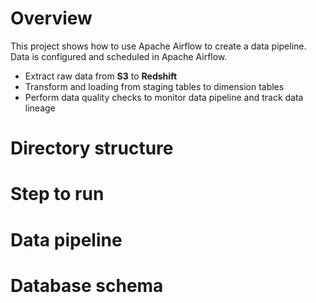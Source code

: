 # Overview
This project shows how to use Apache Airflow to create a data pipeline. Data is configured and scheduled in Apache Airflow.
- Extract raw data from **S3** to **Redshift**
- Transform and loading from staging tables to dimension tables
- Perform data quality checks to monitor data pipeline and track data lineage

# Directory structure

# Step to run

# Data pipeline

# Database schema